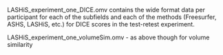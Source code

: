 LASHiS_experiment_one_DICE.omv contains the wide format data per participant for each of the subfields and each of the methods (Freesurfer, ASHS, LASHiS, etc.) for DICE scores in the test-retest experiment.

LASHiS_experiment_one_volumeSim.omv - as above though for volume similarity
